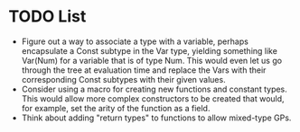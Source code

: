 # TODO List

  * Figure out a way to associate a type with a variable, perhaps
    encapsulate a Const subtype in the Var type, yielding something like Var(Num)
    for a variable that is of type Num. This would even let us go through the
    tree at evaluation time and replace the Vars with their corresponding Const
    subtypes with their given values.
  * Consider using a macro for creating new functions and constant types. This
    would allow more complex constructors to be created that would, for example,
    set the arity of the function as a field.
  * Think about adding "return types" to functions to allow mixed-type GPs.
